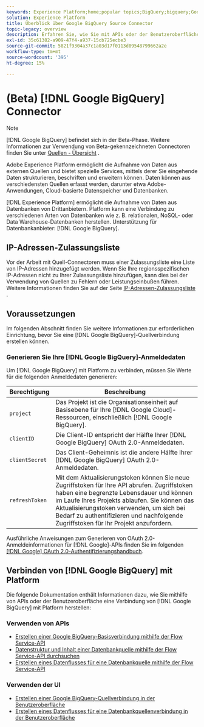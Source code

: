 ```yaml
---
keywords: Experience Platform;home;popular topics;BigQuery;bigquery;Google BigQuery;Google BigQuery;Google bigquery
solution: Experience Platform
title: Überblick über Google BigQuery Source Connector
topic-legacy: overview
description: Erfahren Sie, wie Sie mit APIs oder der Benutzeroberfläche Google BigQuery mit Adobe Experience Platform verbinden.
exl-id: 35c61382-a909-47f4-a937-15cb725ecbe3
source-git-commit: 5821f9304a37c1a03d17f0113d09548799662a2e
workflow-type: tm+mt
source-wordcount: '395'
ht-degree: 15%

---
```


# (Beta) [!DNL Google BigQuery] Connector

>[!NOTE]
>
>[!DNL Google BigQuery] befindet sich in der Beta-Phase. Weitere Informationen zur Verwendung von Beta-gekennzeichneten Connectoren finden Sie unter [Quellen - Übersicht](../../home.md#terms-and-conditions) .

Adobe Experience Platform ermöglicht die Aufnahme von Daten aus externen Quellen und bietet spezielle Services, mittels derer Sie eingehende Daten strukturieren, beschriften und erweitern können. Daten können aus verschiedensten Quellen erfasst werden, darunter etwa Adobe-Anwendungen, Cloud-basierte Datenspeicher und Datenbanken.

[!DNL Experience Platform] ermöglicht die Aufnahme von Daten aus Datenbanken von Drittanbietern. Platform kann eine Verbindung zu verschiedenen Arten von Datenbanken wie z. B. relationalen, NoSQL- oder Data Warehouse-Datenbanken herstellen. Unterstützung für Datenbankanbieter: [!DNL Google BigQuery].

## IP-Adressen-Zulassungsliste

Vor der Arbeit mit Quell-Connectoren muss einer Zulassungsliste eine Liste von IP-Adressen hinzugefügt werden. Wenn Sie Ihre regionsspezifischen IP-Adressen nicht zu Ihrer Zulassungsliste hinzufügen, kann dies bei der Verwendung von Quellen zu Fehlern oder Leistungseinbußen führen. Weitere Informationen finden Sie auf der Seite [IP-Adressen-Zulassungsliste](../../ip-address-allow-list.md) .

## Voraussetzungen

Im folgenden Abschnitt finden Sie weitere Informationen zur erforderlichen Einrichtung, bevor Sie eine [!DNL Google BigQuery]-Quellverbindung erstellen können.

### Generieren Sie Ihre [!DNL Google BigQuery]-Anmeldedaten

Um [!DNL Google BigQuery] mit Platform zu verbinden, müssen Sie Werte für die folgenden Anmeldedaten generieren:

| Berechtigung | Beschreibung |
| ---------- | ----------- |
| `project` | Das Projekt ist die Organisationseinheit auf Basisebene für Ihre [!DNL Google Cloud]-Ressourcen, einschließlich [!DNL Google BigQuery]. |
| `clientID` | Die Client-ID entspricht der Hälfte Ihrer [!DNL Google BigQuery] OAuth 2.0-Anmeldedaten. |
| `clientSecret` | Das Client-Geheimnis ist die andere Hälfte Ihrer [!DNL Google BigQuery] OAuth 2.0-Anmeldedaten. |
| `refreshToken` | Mit dem Aktualisierungstoken können Sie neue Zugriffstoken für Ihre API abrufen. Zugriffstoken haben eine begrenzte Lebensdauer und können im Laufe Ihres Projekts ablaufen. Sie können das Aktualisierungstoken verwenden, um sich bei Bedarf zu authentifizieren und nachfolgende Zugriffstoken für Ihr Projekt anzufordern. |

Ausführliche Anweisungen zum Generieren von OAuth 2.0-Anmeldeinformationen für [!DNL Google]-APIs finden Sie im folgenden [[!DNL Google] OAuth 2.0-Authentifizierungshandbuch](https://developers.google.com/identity/protocols/oauth2).

## Verbinden von [!DNL Google BigQuery] mit Platform

Die folgende Dokumentation enthält Informationen dazu, wie Sie mithilfe von APIs oder der Benutzeroberfläche eine Verbindung von [!DNL Google BigQuery] mit Platform herstellen:

### Verwenden von APIs

- [Erstellen einer Google BigQuery-Basisverbindung mithilfe der Flow Service-API](../../tutorials/api/create/databases/bigquery.md)
- [Datenstruktur und Inhalt einer Datenbankquelle mithilfe der Flow Service-API durchsuchen](../../tutorials/api/explore/database-nosql.md)
- [Erstellen eines Datenflusses für eine Datenbankquelle mithilfe der Flow Service-API](../../tutorials/api/collect/database-nosql.md)

### Verwenden der UI

- [Erstellen einer Google BigQuery-Quellverbindung in der Benutzeroberfläche](../../tutorials/ui/create/databases/bigquery.md)
- [Erstellen eines Datenflusses für eine Datenbankquellenverbindung in der Benutzeroberfläche](../../tutorials/ui/dataflow/databases.md)
